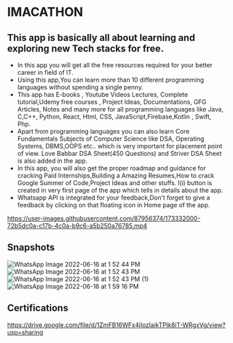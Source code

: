 # IMACATHON
## This app is basically all about learning and exploring new Tech stacks for free.
- In this app you will get all the free resources required for your better career in field of IT.
- Using this app,You can learn more than 10 different programming languages without spending a single penny. 
- This app has E-books , Youtube Videos Lectures, Complete tutorial,Udemy free courses , Project Ideas, Documentations, GFG  Articles, Notes and many more for all programming languages like Java, C,C++, Python, React, Html, CSS, JavaScript,Firebase,Kotlin , Swift, Php. 
- Apart from programming languages  you can also learn Core Fundamentals Subjects of Computer Science like DSA, Operating Systems, DBMS,OOPS etc.. which is very important for placement point of view. Love Babbar DSA Sheet(450 Questions) and Striver DSA Sheet is also added in the app.
- In this app, you will also get the proper roadmap and guidance for cracking Paid Internships,Building a Amazing Resumes,How to crack Google Summer of Code,Project Ideas and other stuffs. I(i) button is created in very first page of the app which tells in details about the app.
- Whatsapp API is integrated for your feedback,Don\'t forget to give a feedback by clicking on that floating icon in Home page of the app. 


https://user-images.githubusercontent.com/87956374/173332000-72b5dc0a-c17b-4c0a-b9c6-a5b250a76785.mp4

## Snapshots
![WhatsApp Image 2022-06-16 at 1 52 44 PM](https://user-images.githubusercontent.com/87956374/174026676-60b29bb6-7767-42a0-ae53-848fd9981260.jpeg)
![WhatsApp Image 2022-06-16 at 1 52 43 PM](https://user-images.githubusercontent.com/87956374/174026822-e0c7db08-660a-49ab-bc59-8323d40a1d95.jpeg)
![WhatsApp Image 2022-06-16 at 1 52 43 PM (1)](https://user-images.githubusercontent.com/87956374/174026896-f6a71d91-841a-4dc7-afa1-b202333d9f05.jpeg)
![WhatsApp Image 2022-06-16 at 1 59 16 PM](https://user-images.githubusercontent.com/87956374/174027972-a5c7c666-ca5e-4101-a3a6-5c9f0636c8ac.jpeg)

## Certifications
https://drive.google.com/file/d/1ZmFB16WFx4jIozIaikTPIk8iT-WRgxVg/view?usp=sharing
